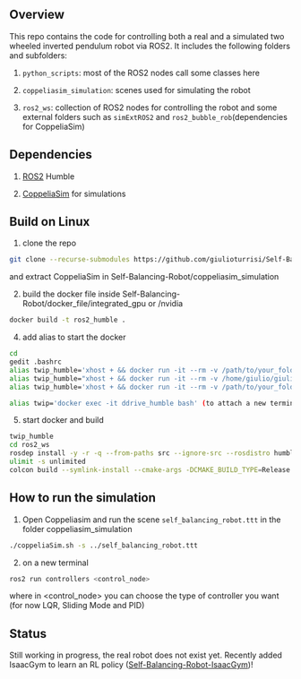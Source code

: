 ## Overview
This repo contains the code for controlling both a real and a simulated two wheeled inverted pendulum robot via ROS2. It includes the following folders and subfolders:

1. ```python_scripts```: most of the ROS2 nodes call some classes here
 
2. ```coppeliasim_simulation```: scenes used for simulating the robot

3. ```ros2_ws```: collection of ROS2 nodes for controlling the robot and some external folders such as ```simExtROS2``` and ```ros2_bubble_rob```(dependencies for CoppeliaSim)

 
## Dependencies
1. [ROS2](https://docs.ros.org/en/humble/Installation.html) Humble

2. [CoppeliaSim](https://www.coppeliarobotics.com/downloads) for simulations 




## Build on Linux
1. clone the repo
```sh
git clone --recurse-submodules https://github.com/giulioturrisi/Self-Balancing-Robot.git
```
and extract CoppeliaSim in Self-Balancing-Robot/coppeliasim_simulation

2. build the docker file inside Self-Balancing-Robot/docker_file/integrated_gpu or /nvidia
```sh
docker build -t ros2_humble .
```

4. add alias to start the docker
```sh
cd 
gedit .bashrc
alias twip_humble='xhost + && docker run -it --rm -v /path/to/your_folder/Self-Balancing-Robot:/home/ -v /tmp/.X11-unix:/tmp/.X11-unix:rw -e DISPLAY=$DISPLAY -e WAYLAND_DISPLAY=$WAYLAND_DISPLAY  -e QT_X11_NO_MITSHM=1 --gpus all --name ddrive_humble ros2_humble'  (if used /nvidia)
alias twip_humble="xhost + && docker run -it --rm -v /home/giulio/giulio_projects/Self-Balancing-Robot:/home/ -v /tmp/.X11-unix:/tmp/.X11-unix --device=/dev/dri -e DISPLAY=$DISPLAY -e WAYLAND_DISPLAY=$WAYLAND_DISPLAY --name ddrive_humble  ros2_humble" (if used /integrated_gpu)
alias twip_humble='xhost + && docker run -it --rm -v /path/to/your_folder/Self-Balancing-Robot:/home/ -v /tmp/.X11-unix:/tmp/.X11-unix -v /mnt/wslg:/mnt/wslg -v /usr/lib/wsl:/usr/lib/wsl --device=/dev/dxg -e DISPLAY=$DISPLAY -e WAYLAND_DISPLAY=$WAYLAND_DISPLAY -e XDG_RUNTIME_DIR=$XDG_RUNTIME_DIR -e PULSE_SERVER=$PULSE_SERVER -e LD_LIBRARY_PATH=/usr/lib/wsl/lib --name ddrive_humble ros2_humble' (if Windows Linux Subsystem)

alias twip='docker exec -it ddrive_humble bash' (to attach a new terminal to the running docker)
```

5. start docker and build
```sh
twip_humble
cd ros2_ws
rosdep install -y -r -q --from-paths src --ignore-src --rosdistro humble
ulimit -s unlimited
colcon build --symlink-install --cmake-args -DCMAKE_BUILD_TYPE=Release
```


## How to run the simulation
1. Open Coppeliasim and run the scene `self_balancing_robot.ttt` in the folder coppeliasim_simulation 
```sh
./coppeliaSim.sh -s ../self_balancing_robot.ttt 
```

2. on a new terminal 
```sh
ros2 run controllers <control_node>                     
```
where in <control_node> you can choose the type of controller you want (for now LQR, Sliding Mode and PID)


## Status
Still working in progress, the real robot does not exist yet. Recently added IsaacGym to learn an RL policy ([Self-Balancing-Robot-IsaacGym](https://github.com/giulioturrisi/Self-Balancing-Robot-IsaacGym))!
